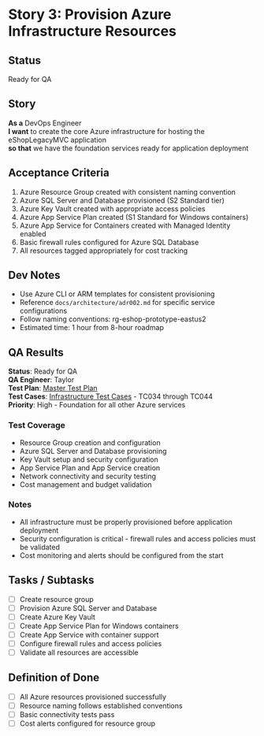 # Story 3: Provision Azure Infrastructure Resources

## Status
Ready for QA

## Story

**As a** DevOps Engineer  
**I want** to create the core Azure infrastructure for hosting the eShopLegacyMVC application  
**so that** we have the foundation services ready for application deployment

## Acceptance Criteria

1. Azure Resource Group created with consistent naming convention
2. Azure SQL Server and Database provisioned (S2 Standard tier)
3. Azure Key Vault created with appropriate access policies
4. Azure App Service Plan created (S1 Standard for Windows containers)
5. Azure App Service for Containers created with Managed Identity enabled
6. Basic firewall rules configured for Azure SQL Database
7. All resources tagged appropriately for cost tracking

## Dev Notes

- Use Azure CLI or ARM templates for consistent provisioning
- Reference `docs/architecture/adr002.md` for specific service configurations
- Follow naming conventions: rg-eshop-prototype-eastus2
- Estimated time: 1 hour from 8-hour roadmap

## QA Results

**Status**: Ready for QA  
**QA Engineer**: Taylor  
**Test Plan**: [Master Test Plan](../test_plans/plan1.md)  
**Test Cases**: [Infrastructure Test Cases](../test_cases/case4.md) - TC034 through TC044  
**Priority**: High - Foundation for all other Azure services  

### Test Coverage
- Resource Group creation and configuration
- Azure SQL Server and Database provisioning
- Key Vault setup and security configuration
- App Service Plan and App Service creation
- Network connectivity and security testing
- Cost management and budget validation

### Notes
- All infrastructure must be properly provisioned before application deployment
- Security configuration is critical - firewall rules and access policies must be validated
- Cost monitoring and alerts should be configured from the start


## Tasks / Subtasks

- [ ] Create resource group
- [ ] Provision Azure SQL Server and Database
- [ ] Create Azure Key Vault
- [ ] Create App Service Plan for Windows containers
- [ ] Create App Service with container support
- [ ] Configure firewall rules and access policies
- [ ] Validate all resources are accessible

## Definition of Done
- [ ] All Azure resources provisioned successfully
- [ ] Resource naming follows established conventions
- [ ] Basic connectivity tests pass
- [ ] Cost alerts configured for resource group